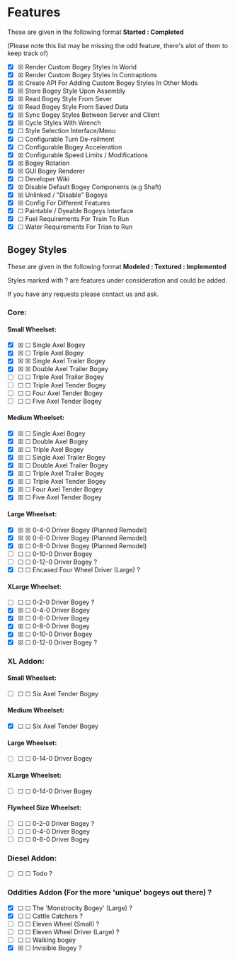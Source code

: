 # Features
These are given in the following format **Started  : Completed**

(Please note this list may be missing the odd feature, there's alot of them to keep track of)

- ☒ ☒ Render Custom Bogey Styles In World
- ☒ ☒ Render Custom Bogey Styles In Contraptions
- ☒ ☒ Create API For Adding Custom Bogey Styles In Other Mods
- ☒ ☒ Store Bogey Style Upon Assembly
- ☒ ☒ Read Bogey Style From Sever
- ☒ ☒ Read Bogey Style From Saved Data
- ☒ ☒ Sync Bogey Styles Between Server and Client
- ☒ ☒ Cycle Styles With Wrench
- ☒ ☐ Style Selection Interface/Menu
- ☒ ☐ Configurable Turn De-railment
- ☒ ☐ Configurable Bogey Acceleration
- ☒ ☒ Configurable Speed Limits / Modifications
- ☒ ☒ Bogey Rotation
- ☒ ☒ GUI Bogey Renderer
- ☒ ☐ Developer Wiki
- ☒ ☒ Disable Default Bogey Components (e.g Shaft)
- ☒ ☒ Unlinked / "Disable" Bogeys
- ☒ ☒ Config For Different Features
- ☒ ☐ Paintable / Dyeable Bogeys Interface
- ☒ ☐ Fuel Requirements For Train To Run
- ☒ ☐ Water Requirements For Trian to Run

## Bogey Styles
These are given in the following format **Modeled  : Textured : Implemented**

Styles marked with ? are features under consideration and could be added.

If you have any requests please contact us and ask.

### Core:

#### Small Wheelset:

- ☒ ☒ ☐ Single Axel Bogey
- ☒ ☒ ☐ Triple Axel Bogey
- ☒ ☒ ☒ Single Axel Trailer Bogey
- ☒ ☒ ☒ Double Axel Trailer Bogey
- ☐ ☐ ☐ Triple Axel Trailer Bogey
- ☐ ☐ ☐ Triple Axel Tender Bogey
- ☐ ☐ ☐ Four Axel Tender Bogey
- ☐ ☐ ☐ Five Axel Tender Bogey

#### Medium Wheelset:

- ☒ ☒ ☐ Single Axel Bogey
- ☒ ☒ ☐ Double Axel Bogey
- ☒ ☒ ☐ Triple Axel Bogey
- ☒ ☒ ☐ Single Axel Trailer Bogey
- ☒ ☒ ☐ Double Axel Trailer Bogey
- ☒ ☒ ☐ Triple Axel Trailer Bogey
- ☒ ☒ ☐ Triple Axel Tender Bogey
- ☒ ☒ ☐ Four Axel Tender Bogey
- ☒ ☒ ☐ Five Axel Tender Bogey

#### Large Wheelset:

- ☒ ☒ ☒ 0-4-0 Driver Bogey (Planned Remodel)
- ☒ ☒ ☒ 0-6-0 Driver Bogey (Planned Remodel)
- ☒ ☒ ☐ 0-8-0 Driver Bogey (Planned Remodel)
- ☐ ☐ ☐ 0-10-0 Driver Bogey
- ☐ ☐ ☐ 0-12-0 Driver Bogey ?
- ☒ ☐ ☐ Encased Four Wheel Driver (Large) ?

#### XLarge Wheelset:

- ☐ ☐ ☐ 0-2-0 Driver Bogey ?
- ☒ ☒ ☐ 0-4-0 Driver Bogey
- ☒ ☒ ☐ 0-6-0 Driver Bogey
- ☒ ☒ ☐ 0-8-0 Driver Bogey
- ☒ ☒ ☐ 0-10-0 Driver Bogey
- ☒ ☒ ☐ 0-12-0 Driver Bogey ?

### XL Addon:

#### Small Wheelset:

- ☐ ☐ ☐ Six Axel Tender Bogey

#### Medium Wheelset:

- ☒ ☐ ☐ Six Axel Tender Bogey

#### Large Wheelset:

- ☐ ☐ ☐ 0-14-0 Driver Bogey

#### XLarge Wheelset:

- ☐ ☐ ☐ 0-14-0 Driver Bogey

#### Flywheel Size Wheelset:

- ☐ ☐ ☐ 0-2-0 Driver Bogey ?
- ☐ ☐ ☐ 0-4-0 Driver Bogey
- ☐ ☐ ☐ 0-6-0 Driver Bogey

### Diesel Addon:

- ☐ ☐ ☐ Todo ?

### Oddities Addon (For the more 'unique' bogeys out there) ?

- ☒ ☐ ☐ The 'Monstrocity Bogey' (Large) ?
- ☒ ☐ ☐ Cattle Catchers ?
- ☐ ☐ ☐ Eleven Wheel (Small) ?
- ☐ ☐ ☐ Eleven Wheel Driver (Large) ?
- ☐ ☐ ☐ Walking bogey
- ☒ ☒ ☐ Invisible Bogey ?
